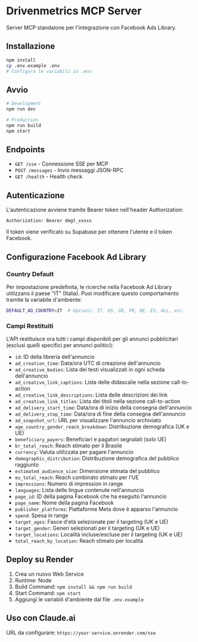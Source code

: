 # Drivenmetrics MCP Server

Server MCP standalone per l'integrazione con Facebook Ads Library.

## Installazione

```bash
npm install
cp .env.example .env
# Configura le variabili in .env
```

## Avvio

```bash
# Development
npm run dev

# Production
npm run build
npm start
```

## Endpoints

- `GET /sse` - Connessione SSE per MCP
- `POST /messages` - Invio messaggi JSON-RPC
- `GET /health` - Health check

## Autenticazione

L'autenticazione avviene tramite Bearer token nell'header Authorization:

```
Authorization: Bearer dmgt_xxxxx
```

Il token viene verificato su Supabase per ottenere l'utente e il token Facebook.

## Configurazione Facebook Ad Library

### Country Default

Per impostazione predefinita, le ricerche nella Facebook Ad Library utilizzano il paese "IT" (Italia). Puoi modificare questo comportamento tramite la variabile d'ambiente:

```bash
DEFAULT_AD_COUNTRY=IT  # Opzioni: IT, US, GB, FR, DE, ES, ALL, ecc.
```

### Campi Restituiti

L'API restituisce ora tutti i campi disponibili per gli annunci pubblicitari (esclusi quelli specifici per annunci politici):

- `id`: ID della libreria dell'annuncio
- `ad_creation_time`: Data/ora UTC di creazione dell'annuncio
- `ad_creative_bodies`: Lista dei testi visualizzati in ogni scheda dell'annuncio
- `ad_creative_link_captions`: Lista delle didascalie nella sezione call-to-action
- `ad_creative_link_descriptions`: Lista delle descrizioni dei link
- `ad_creative_link_titles`: Lista dei titoli nella sezione call-to-action
- `ad_delivery_start_time`: Data/ora di inizio della consegna dell'annuncio
- `ad_delivery_stop_time`: Data/ora di fine della consegna dell'annuncio
- `ad_snapshot_url`: URL per visualizzare l'annuncio archiviato
- `age_country_gender_reach_breakdown`: Distribuzione demografica (UK e UE)
- `beneficiary_payers`: Beneficiari e pagatori segnalati (solo UE)
- `br_total_reach`: Reach stimato per il Brasile
- `currency`: Valuta utilizzata per pagare l'annuncio
- `demographic_distribution`: Distribuzione demografica del pubblico raggiunto
- `estimated_audience_size`: Dimensione stimata del pubblico
- `eu_total_reach`: Reach combinato stimato per l'UE
- `impressions`: Numero di impression in range
- `languages`: Lista delle lingue contenute nell'annuncio
- `page_id`: ID della pagina Facebook che ha eseguito l'annuncio
- `page_name`: Nome della pagina Facebook
- `publisher_platforms`: Piattaforme Meta dove è apparso l'annuncio
- `spend`: Spesa in range
- `target_ages`: Fasce d'età selezionate per il targeting (UK e UE)
- `target_gender`: Generi selezionati per il targeting (UK e UE)
- `target_locations`: Località incluse/escluse per il targeting (UK e UE)
- `total_reach_by_location`: Reach stimato per località

## Deploy su Render

1. Crea un nuovo Web Service
2. Runtime: Node
3. Build Command: `npm install && npm run build`
4. Start Command: `npm start`
5. Aggiungi le variabili d'ambiente dal file `.env.example`

## Uso con Claude.ai

URL da configurare: `https://your-service.onrender.com/sse`